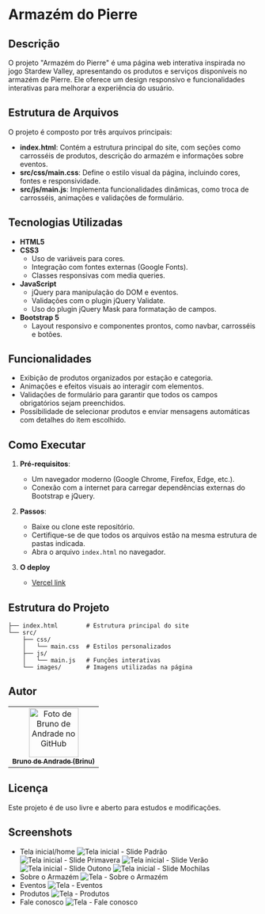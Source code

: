 # Armazém do Pierre

## Descrição
O projeto "Armazém do Pierre" é uma página web interativa inspirada no jogo Stardew Valley, apresentando os produtos e serviços disponíveis no armazém de Pierre. Ele oferece um design responsivo e funcionalidades interativas para melhorar a experiência do usuário.

## Estrutura de Arquivos
O projeto é composto por três arquivos principais:

- **index.html**: Contém a estrutura principal do site, com seções como carrosséis de produtos, descrição do armazém e informações sobre eventos.
- **src/css/main.css**: Define o estilo visual da página, incluindo cores, fontes e responsividade.
- **src/js/main.js**: Implementa funcionalidades dinâmicas, como troca de carrosséis, animações e validações de formulário.

## Tecnologias Utilizadas
- **HTML5**
- **CSS3**
  - Uso de variáveis para cores.
  - Integração com fontes externas (Google Fonts).
  - Classes responsivas com media queries.
- **JavaScript**
  - jQuery para manipulação do DOM e eventos.
  - Validações com o plugin jQuery Validate.
  - Uso do plugin jQuery Mask para formatação de campos.
- **Bootstrap 5**
  - Layout responsivo e componentes prontos, como navbar, carrosséis e botões.

## Funcionalidades
- Exibição de produtos organizados por estação e categoria.
- Animações e efeitos visuais ao interagir com elementos.
- Validações de formulário para garantir que todos os campos obrigatórios sejam preenchidos.
- Possibilidade de selecionar produtos e enviar mensagens automáticas com detalhes do item escolhido.

## Como Executar
1. **Pré-requisitos**:
   - Um navegador moderno (Google Chrome, Firefox, Edge, etc.).
   - Conexão com a internet para carregar dependências externas do Bootstrap e jQuery.

2. **Passos**:
   - Baixe ou clone este repositório.
   - Certifique-se de que todos os arquivos estão na mesma estrutura de pastas indicada.
   - Abra o arquivo `index.html` no navegador.
3. **O deploy**
   - [Vercel link](https://armazem-do-pierre.vercel.app/)

## Estrutura do Projeto
```plaintext
├── index.html        # Estrutura principal do site
└── src/
    ├── css/
    │   └── main.css  # Estilos personalizados
    ├── js/
    │   └── main.js   # Funções interativas
    └── images/       # Imagens utilizadas na página
```

## Autor
  <table>
    <tr>
      <td align="center">
        <a href="http://github.com/BrunoAndradeDinis">
          <img src="https://avatars.githubusercontent.com/u/55500337?v=4" width="100px;" alt="Foto de Bruno de Andrade no GitHub"/><br>
          <sub>
            <b>Bruno de Andrade (Brinu)</b>
          </sub>
        </a>
      </td>
    </tr>
  </table>

## Licença
Este projeto é de uso livre e aberto para estudos e modificações.

## Screenshots
- Tela inicial/home
![Tela inicial - Slide Padrão](./src/images/prints/image.png)
![Tela inicial - Slide Primavera](./src/images/prints/image-1.png)
![Tela inicial - Slide Verão](./src/images/prints/image-2.png)
![Tela inicial - Slide Outono](./src/images/prints/image-3.png)
![Tela inicial - Slide Mochilas](./src/images/prints/image-4.png)
- Sobre o Armazém
![Tela - Sobre o Armazém](./src/images/prints/image-5.png)
- Eventos
![Tela - Eventos](./src/images/prints/image-6.png)
- Produtos
![Tela - Produtos](./src/images/prints/image-7.png)
- Fale conosco
![Tela - Fale conosco](./src/images/prints/image-8.png)
